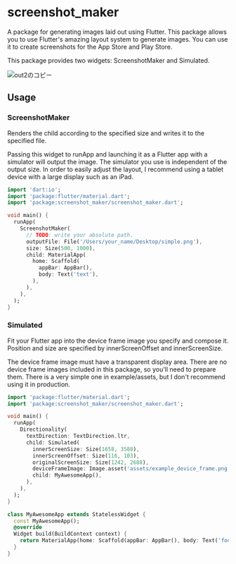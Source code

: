 # screenshot_maker

A package for generating images laid out using Flutter. This package allows you to use Flutter's amazing layout system to generate images. You can use it to create screenshots for the App Store and Play Store.

This package provides two widgets: ScreenshotMaker and Simulated.

![out2のコピー](https://user-images.githubusercontent.com/12369062/97675378-8e6e9c00-1ad2-11eb-8504-fcbb378326c1.png)


## Usage

### ScreenshotMaker

Renders the child according to the specified size and writes it to the specified file.

Passing this widget to runApp and launching it as a Flutter app with a simulator will output the image.
The simulator you use is independent of the output size.
In order to easily adjust the layout, I recommend using a tablet device with a large display such as an iPad.

```dart
import 'dart:io';
import 'package:flutter/material.dart';
import 'package:screenshot_maker/screenshot_maker.dart';

void main() {
  runApp(
    ScreenshotMaker(
      // TODO: write your absolute path.
      outputFile: File('/Users/your_name/Desktop/simple.png'),
      size: Size(500, 1000),
      child: MaterialApp(
        home: Scaffold(
          appBar: AppBar(),
          body: Text('text'),
        ),
      ),
    ),
  );
}
```

### Simulated

Fit your Flutter app into the device frame image you specify and compose it.
Position and size are specified by innerScreenOffset and innerScreenSize.

The device frame image must have a transparent display area.
There are no device frame images included in this package, so you'll need to prepare them.
There is a very simple one in example/assets, but I don't recommend using it in production.

```dart
import 'package:flutter/material.dart';
import 'package:screenshot_maker/screenshot_maker.dart';

void main() {
  runApp(
    Directionality(
      textDirection: TextDirection.ltr,
      child: Simulated(
        innerScreenSize: Size(1658, 3588),
        innerScreenOffset: Size(116, 103),
        originalScreenSize: Size(1242, 2688),
        deviceFrameImage: Image.asset('assets/example_device_frame.png'),
        child: MyAwesomeApp(),
      ),
    ),
  );
}

class MyAwesomeApp extends StatelessWidget {
  const MyAwesomeApp();
  @override
  Widget build(BuildContext context) {
    return MaterialApp(home: Scaffold(appBar: AppBar(), body: Text('foobar')));
  }
}
```